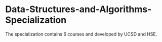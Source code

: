 # Data-Structures-and-Algorithms-Specialization
The specialization contains 6 courses and developed by UCSD and HSE.
